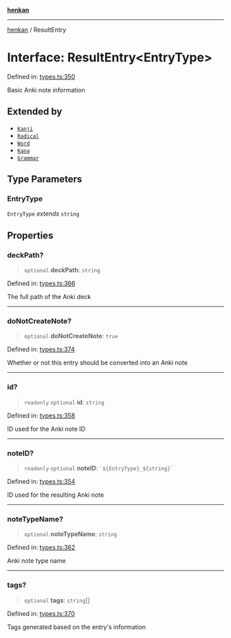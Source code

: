 [**henkan**](../README.md)

***

[henkan](../README.md) / ResultEntry

# Interface: ResultEntry\<EntryType\>

Defined in: [types.ts:350](https://github.com/Ronokof/Henkan/blob/a8409ff59a4d15090def2ea20c6de370a8a9f4b3/src/types.ts#L350)

Basic Anki note information

## Extended by

- [`Kanji`](Kanji.md)
- [`Radical`](Radical.md)
- [`Word`](Word.md)
- [`Kana`](Kana.md)
- [`Grammar`](Grammar.md)

## Type Parameters

### EntryType

`EntryType` *extends* `string`

## Properties

### deckPath?

> `optional` **deckPath**: `string`

Defined in: [types.ts:366](https://github.com/Ronokof/Henkan/blob/a8409ff59a4d15090def2ea20c6de370a8a9f4b3/src/types.ts#L366)

The full path of the Anki deck

***

### doNotCreateNote?

> `optional` **doNotCreateNote**: `true`

Defined in: [types.ts:374](https://github.com/Ronokof/Henkan/blob/a8409ff59a4d15090def2ea20c6de370a8a9f4b3/src/types.ts#L374)

Whether or not this entry should be converted into an Anki note

***

### id?

> `readonly` `optional` **id**: `string`

Defined in: [types.ts:358](https://github.com/Ronokof/Henkan/blob/a8409ff59a4d15090def2ea20c6de370a8a9f4b3/src/types.ts#L358)

ID used for the Anki note ID

***

### noteID?

> `readonly` `optional` **noteID**: `` `${EntryType}_${string}` ``

Defined in: [types.ts:354](https://github.com/Ronokof/Henkan/blob/a8409ff59a4d15090def2ea20c6de370a8a9f4b3/src/types.ts#L354)

ID used for the resulting Anki note

***

### noteTypeName?

> `optional` **noteTypeName**: `string`

Defined in: [types.ts:362](https://github.com/Ronokof/Henkan/blob/a8409ff59a4d15090def2ea20c6de370a8a9f4b3/src/types.ts#L362)

Anki note type name

***

### tags?

> `optional` **tags**: `string`[]

Defined in: [types.ts:370](https://github.com/Ronokof/Henkan/blob/a8409ff59a4d15090def2ea20c6de370a8a9f4b3/src/types.ts#L370)

Tags generated based on the entry's information
